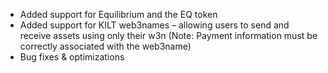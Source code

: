 - Added support for Equilibrium and the EQ token
- Added support for KILT web3names – allowing users to send and receive assets using only their w3n (Note: Payment information must be correctly associated with the web3name)
- Bug fixes & optimizations